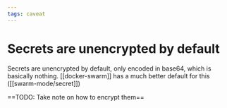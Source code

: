 ```yaml
---
tags: caveat
---
```


# Secrets are unencrypted by default
Secrets are unencrypted by default, only encoded in base64, which is basically nothing. [[docker-swarm]] has a much better default for this ([[swarm-mode/secret]])

==TODO: Take note on how to encrypt them==
